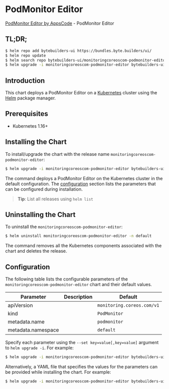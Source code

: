 # PodMonitor Editor

[PodMonitor Editor by AppsCode](https://byte.builders) - PodMonitor Editor

## TL;DR;

```bash
$ helm repo add bytebuilders-ui https://bundles.byte.builders/ui/
$ helm repo update
$ helm search repo bytebuilders-ui/monitoringcoreoscom-podmonitor-editor --version=v0.4.8
$ helm upgrade -i monitoringcoreoscom-podmonitor-editor bytebuilders-ui/monitoringcoreoscom-podmonitor-editor -n default --create-namespace --version=v0.4.8
```

## Introduction

This chart deploys a PodMonitor Editor on a [Kubernetes](http://kubernetes.io) cluster using the [Helm](https://helm.sh) package manager.

## Prerequisites

- Kubernetes 1.16+

## Installing the Chart

To install/upgrade the chart with the release name `monitoringcoreoscom-podmonitor-editor`:

```bash
$ helm upgrade -i monitoringcoreoscom-podmonitor-editor bytebuilders-ui/monitoringcoreoscom-podmonitor-editor -n default --create-namespace --version=v0.4.8
```

The command deploys a PodMonitor Editor on the Kubernetes cluster in the default configuration. The [configuration](#configuration) section lists the parameters that can be configured during installation.

> **Tip**: List all releases using `helm list`

## Uninstalling the Chart

To uninstall the `monitoringcoreoscom-podmonitor-editor`:

```bash
$ helm uninstall monitoringcoreoscom-podmonitor-editor -n default
```

The command removes all the Kubernetes components associated with the chart and deletes the release.

## Configuration

The following table lists the configurable parameters of the `monitoringcoreoscom-podmonitor-editor` chart and their default values.

|     Parameter      | Description |                Default                |
|--------------------|-------------|---------------------------------------|
| apiVersion         |             | <code>monitoring.coreos.com/v1</code> |
| kind               |             | <code>PodMonitor</code>               |
| metadata.name      |             | <code>podmonitor</code>               |
| metadata.namespace |             | <code>default</code>                  |


Specify each parameter using the `--set key=value[,key=value]` argument to `helm upgrade -i`. For example:

```bash
$ helm upgrade -i monitoringcoreoscom-podmonitor-editor bytebuilders-ui/monitoringcoreoscom-podmonitor-editor -n default --create-namespace --version=v0.4.8 --set apiVersion=monitoring.coreos.com/v1
```

Alternatively, a YAML file that specifies the values for the parameters can be provided while
installing the chart. For example:

```bash
$ helm upgrade -i monitoringcoreoscom-podmonitor-editor bytebuilders-ui/monitoringcoreoscom-podmonitor-editor -n default --create-namespace --version=v0.4.8 --values values.yaml
```
